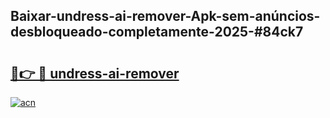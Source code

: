 ## Baixar-undress-ai-remover-Apk-sem-anúncios-desbloqueado-completamente-2025-#84ck7

# <h2><a href="https://ainizakaria.my?title=undress-ai-remover&ref=20M">🔗👉 🔴 undress-ai-remover</a></h2>

[![acn](https://github.com/user-attachments/assets/0f9c940e-d8b0-45ae-aac7-cd30a18b3e1c)](https://ainizakaria.my?title=undress-ai-remover&ref=20M)

